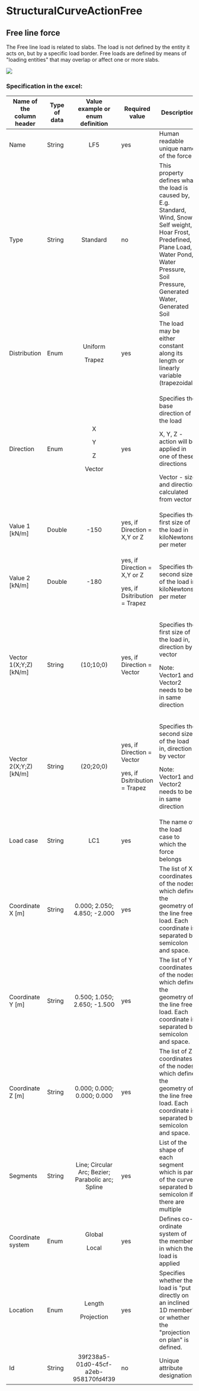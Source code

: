 # StructuralCurveActionFree

## Free line force

The Free line load is related to slabs. The load is not defined by the entity it acts on, but by a specific load border. Free loads are defined by means of "loading entities" that may overlap or affect one or more slabs.

![](../.gitbook/assets/39\_structuralcurveactionfree1.png)

### Specification in the excel:

| Name of the column header | Type of data |              Value example or enum definition              | Required value                                                          | Description                                                                                                                                                                                              |
| ------------------------- | ------------ | :--------------------------------------------------------: | ----------------------------------------------------------------------- | -------------------------------------------------------------------------------------------------------------------------------------------------------------------------------------------------------- |
| Name                      | String       |                             LF5                            | yes                                                                     | Human readable unique name of the force                                                                                                                                                                  |
| Type                      | String       |                          Standard                          | no                                                                      | This property defines what the load is caused by, E.g. Standard, Wind, Snow, Self weight, Hoar Frost, Predefined, Plane Load, Water Pond, Water Pressure, Soil Pressure, Generated Water, Generated Soil |
| Distribution              | Enum         |             <p>Uniform</p><p></p><p>Trapez</p>             | yes                                                                     | The load may be either constant along its length or linearly variable (trapezoidal).                                                                                                                     |
| Direction                 | Enum         | <p>X</p><p></p><p>Y</p><p></p><p>Z</p><p></p><p>Vector</p> | yes                                                                     | <p>Specifies the base direction of the load</p><p>X, Y, Z - action will be applied in one of these directions</p><p>Vector - size and direction calculated from vector</p>                               |
| Value 1 \[kN/m]           | Double       |                            -150                            | yes, if Direction = X,Y or Z                                            | Specifies the first size of the load in kiloNewtons per meter                                                                                                                                            |
| Value 2 \[kN/m]           | Double       |                            -180                            | <p>yes, if Direction = X,Y or Z</p><p>yes, if Dsitribution = Trapez</p> | Specifies the second size of the load in kiloNewtons per meter                                                                                                                                           |
| Vector 1(X;Y;Z) \[kN/m]   | String       |                          (10;10;0)                         | yes, if Direction = Vector                                              | <p>Specifies the first size of the load in, direction by vector</p><p>Note: Vector1 and Vector2 needs to be in same direction</p>                                                                        |
| Vector 2(X;Y;Z) \[kN/m]   | String       |                          (20;20;0)                         | <p>yes, if Direction = Vector</p><p>yes, if Dsitribution = Trapez</p>   | <p>Specifies the second size of the load in, direction by vector</p><p>Note: Vector1 and Vector2 needs to be in same direction</p>                                                                       |
| Load case                 | String       |                             LC1                            | yes                                                                     | The name of the load case to which the force belongs                                                                                                                                                     |
| Coordinate X \[m]         | String       |                 0.000; 2.050; 4.850; -2.000                | yes                                                                     | The list of X coordinates of the nodes which define the geometry of the line free load. Each coordinate is separated by semicolon and space.                                                             |
| Coordinate Y \[m]         | String       |                 0.500; 1.050; 2.650; -1.500                | yes                                                                     | The list of Y coordinates of the nodes which define the geometry of the line free load. Each coordinate is separated by semicolon and space.                                                             |
| Coordinate Z \[m]         | String       |                 0.000; 0.000; 0.000; 0.000                 | yes                                                                     | The list of Z coordinates of the nodes which define the geometry of the line free load. Each coordinate is separated by semicolon and space.                                                             |
| Segments                  | String       |      Line; Circular Arc; Bezier; Parabolic arc; Spline     | yes                                                                     | List of the shape of each segment which is part of the curve, separated by semicolon if there are multiple                                                                                               |
| Coordinate system         | Enum         |              <p>Global</p><p></p><p>Local</p>              | yes                                                                     | Defines co-ordinate system of the member in which the load is applied                                                                                                                                    |
| Location                  | Enum         |            <p>Length</p><p></p><p>Projection</p>           | yes                                                                     | Specifies whether the load is "put directly on an inclined 1D member" or whether the "projection on plan" is defined.                                                                                    |
| Id                        | String       |            39f238a5-01d0-45cf-a2eb-958170fd4f39            | no                                                                      | Unique attribute designation                                                                                                                                                                             |
